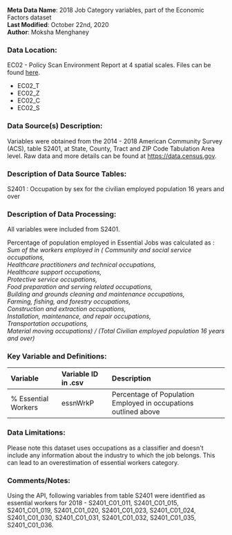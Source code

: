 **Meta Data Name**: 2018 Job Category variables, part of the Economic Factors dataset  
**Last Modified**: October 22nd, 2020  
**Author**: Moksha Menghaney  

### Data Location: 
EC02 - Policy Scan Environment Report at 4 spatial scales. Files can be found [here](https://github.com/GeoDaCenter/opioid-policy-scan/tree/master/Policy_Scan/data_final).
* EC02_T  
* EC02_Z  
* EC02_C  
* EC02_S  

### Data Source(s) Description:  
Variables were obtained from the 2014 - 2018 American Community Survey (ACS), table S2401, at State, County, Tract and ZIP Code Tabulation Area level. Raw data and more details can be found at https://data.census.gov.

### Description of Data Source Tables:
S2401 : Occupation by sex for the civilian employed population 16 years and over

### Description of Data Processing: 
All variables were included from S2401.

Percentage of population employed in Essential Jobs was calculated as : 
	*Sum of the workers employed in (
                 Community and social service occupations, <br>
                 Healthcare practitioners and technical occupations,<br>
                 Healthcare support occupations,<br>
                 Protective service occupations,<br>
                 Food preparation and serving related occupations,<br>
                 Building and grounds cleaning and maintenance occupations,<br>
                 Farming, fishing, and forestry occupations,<br>
                 Construction and extraction occupations,<br>
                 Installation, maintenance, and repair occupations,<br>
                 Transportation occupations,<br>
                 Material moving occupations) / (Total Civilian employed population 16 years and over)*


        
### Key Variable and Definitions:
| Variable | Variable ID in .csv | Description |
|:---------|:--------------------|:------------|
| % Essential Workers  | essnWrkP | Percentage of Population Employed in occupations outlined above |

### Data Limitations:
Please note this dataset uses occupations as a classifier and doesn't include any information about the industry to which the job belongs. This can lead to an overestimation of essential workers category.

### Comments/Notes:
Using the API, following variables from table S2401 were identified as essential workers for 2018 - S2401_C01_011, S2401_C01_015, S2401_C01_019, S2401_C01_020, S2401_C01_023, S2401_C01_024, S2401_C01_030, S2401_C01_031, S2401_C01_032, S2401_C01_035, S2401_C01_036.
